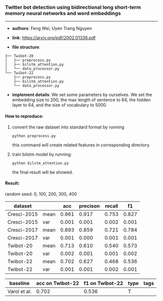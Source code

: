 ### Twitter bot detection using bidirectional long short-term memory neural networks and word embeddings
---

- **authors**: Feng Wei, Uyen Trang Nguyen

- **link**: https://arxiv.org/pdf/2002.01336.pdf

- **file structure**: 

```
├── Twibot-20
│   ├── preprocess.py 
│   ├── bilstm_attention.py 
│   └── data_processor.py   
└── Twibot-22
    ├── preprocess.py 
    ├── bilstm_attention.py 
    └── data_processor.py 

```

- **implement details**: We set some parameters by ourselves. We set the embedding size to 200, the max length of sentence to 64, the hidden layer to 64, and the size of vocabulary to 5000.

  

#### How to reproduce:

1. convert the raw dataset into standard format by running 

   `python preprocess.py `

   this command will create related features in corresponding directory.

2. train bilstm model by running:

   `python bilstm_attention.py`

   the final result will be showed.



#### Result:

random seed: 0, 100, 200, 300, 400

| dataset     |      | acc   | precison| recall| f1     |
| ----------- | ---- | ----- | ------- | ----- | ----- |
| Cresci-2015 | mean | 0.961 | 0.917   | 0.753 | 0.827 |
| Cresci-2015 | var  | 0.001 | 0.001   | 0.002 | 0.001 |
| Cresci-2017 | mean | 0.893 | 0.859   | 0.721 | 0.784 |
| Cresci-2017 | var  | 0.001 | 0.000   | 0.001 | 0.001 |
| Twibot-20   | mean | 0.713 | 0.610   | 0.540 | 0.573 |
| Twibot-20   | var  | 0.002 | 0.001   | 0.001 | 0.002 |
| Twibot-22   | mean | 0.702 | 0.627   | 0.468 | 0.536 |
| Twibot-22   | var  | 0.001 | 0.001   | 0.002 | 0.001 |







| baseline | acc on Twibot-22 | f1 on Twibot-22 | type | tags|
| -------- | ---------------- | --------------- | ---- | --- |
| Varol et al.|0.702|0.536|T||

